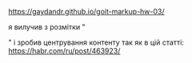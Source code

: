 https://gaydandr.github.io/goit-markup-hw-03/

я вилучив з розмітки "<div class='container'>" і зробив центрування контенту так як в цій статті: https://habr.com/ru/post/463923/
